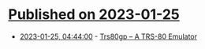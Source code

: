 # [Published on 2023-01-25](index.md)

* [2023-01-25, 04:44:00](https://news.ycombinator.com/item?id=34514499) - [Trs80gp – A TRS-80 Emulator](http://48k.ca/trs80gp.html)
